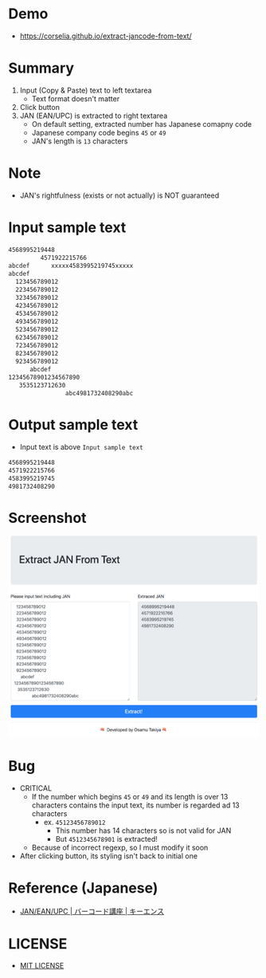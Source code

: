 # Demo
- https://corselia.github.io/extract-jancode-from-text/

# Summary
1. Input (Copy & Paste) text to left textarea
    - Text format doesn't matter
1. Click button
1. JAN (EAN/UPC)  is extracted to right textarea
    - On default setting, extracted number has Japanese comapny code
    - Japanese company code begins `45` or `49`
    - JAN's length is `13` characters

# Note
- JAN's rightfulness (exists or not actually) is NOT guaranteed

# Input sample text
```
4568995219448
         4571922215766
abcdef      xxxxx4583995219745xxxxx
abcdef
  123456789012
  223456789012
  323456789012
  423456789012
  453456789012
  493456789012
  523456789012
  623456789012
  723456789012
  823456789012
  923456789012
      abcdef
12345678901234567890
   3535123712630
                abc4981732408290abc
```

# Output sample text
- Input text is above `Input sample text`

```
4568995219448
4571922215766
4583995219745
4981732408290
```

# Screenshot
![screenshot](assets/screenshot.png)

# Bug
- CRITICAL
    - If the number which begins `45` or `49` and its length is over 13 characters contains the input text, its number is regarded ad 13 characters
        - ex. `45123456789012`
            - This number has 14 characters so is not valid for JAN
            - But `4512345678901` is extracted!
    - Because of incorrect regexp, so I must modify it soon
- After clicking button, its styling isn't back to initial one

# Reference (Japanese)
- [JAN/EAN/UPC | バーコード講座 | キーエンス](https://www.keyence.co.jp/ss/products/autoid/codereader/basic_jan.jsp)

# LICENSE
- [MIT LICENSE](/LICENSE)
